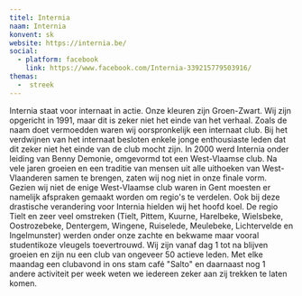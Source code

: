 ```yaml
---
titel: Internia
naam: Internia
konvent: sk
website: https://internia.be/
social: 
  - platform: facebook
    link: https://www.facebook.com/Internia-339215779503916/
themas:
  -  streek
---
```

Internia staat voor internaat in actie. Onze kleuren zijn Groen-Zwart. Wij zijn opgericht in 1991, maar dit is zeker niet het einde van het verhaal. Zoals de naam doet vermoedden waren wij oorspronkelijk een internaat club. Bij het verdwijnen van het internaat besloten enkele jonge enthousiaste leden dat dit zeker niet het einde van de club mocht zijn. In 2000 werd Internia onder leiding van Benny Demonie, omgevormd tot een West-Vlaamse club. Na vele jaren groeien en een traditie van mensen uit alle uithoeken van West-Vlaanderen samen te brengen, zaten wij nog niet in onze finale vorm. Gezien wij niet de enige West-Vlaamse club waren in Gent moesten er namelijk afspraken gemaakt worden om regio's te verdelen. Ook bij deze drastische verandering voor Internia hielden wij het hoofd koel. De regio Tielt en zeer veel omstreken (Tielt, Pittem, Kuurne, Harelbeke, Wielsbeke, Oostrozebeke, Dentergem, Wingene, Ruiselede, Meulebeke, Lichtervelde en Ingelmunster) werden onder onze zachte en bekwame maar vooral studentikoze vleugels toevertrouwd. Wij zijn vanaf dag 1 tot na blijven groeien en zijn nu een club van ongeveer 50 actieve leden. Met elke maandag een clubavond in ons stam café "Salto" en daarnaast nog 1 andere activiteit per week weten we iedereen zeker aan zij trekken te laten komen.
